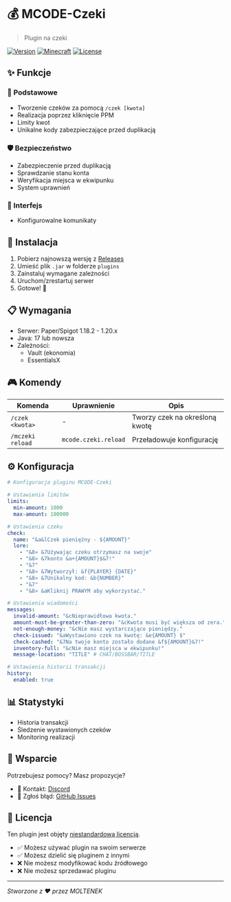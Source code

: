 # 💰 MCODE-Czeki

> Plugin na czeki

[![Version](https://img.shields.io/badge/version-1.0.0-blue.svg)](https://github.com/MOLTENEK/MCODE-Czeki-Releases/releases)
[![Minecraft](https://img.shields.io/badge/minecraft-1.18.2--1.20.x-green.svg)](https://www.minecraft.net/)
[![License](https://img.shields.io/badge/license-Custom-red.svg)](LICENSE)

## ✨ Funkcje

### 🎯 Podstawowe
- Tworzenie czeków za pomocą `/czek [kwota]`
- Realizacja poprzez kliknięcie PPM
- Limity kwot
- Unikalne kody zabezpieczające przed duplikacją

### 🛡️ Bezpieczeństwo
- Zabezpieczenie przed duplikacją
- Sprawdzanie stanu konta
- Weryfikacja miejsca w ekwipunku
- System uprawnień

### 📱 Interfejs
- Konfigurowalne komunikaty

## 🚀 Instalacja

1. Pobierz najnowszą wersję z [Releases](../../releases)
2. Umieść plik `.jar` w folderze `plugins`
3. Zainstaluj wymagane zależności
4. Uruchom/zrestartuj serwer
5. Gotowe! 🎉

## 📋 Wymagania

- Serwer: Paper/Spigot 1.18.2 - 1.20.x
- Java: 17 lub nowsza
- Zależności:
  - Vault (ekonomia)
  - EssentialsX

## 🎮 Komendy

| Komenda | Uprawnienie | Opis |
|---------|-------------|------|
| `/czek <kwota>` | - | Tworzy czek na określoną kwotę |
| `/mczeki reload` | `mcode.czeki.reload` | Przeładowuje konfigurację |

## ⚙️ Konfiguracja

```yaml
# Konfiguracja pluginu MCODE-Czeki

# Ustawienia limitów
limits:
  min-amount: 1000
  max-amount: 100000

# Ustawienia czeku
check:
  name: "&a&lCzek pieniężny - ${AMOUNT}"
  lore:
    - "&8» &7Używając czeku otrzymasz na swoje"
    - "&8» &7konto &a+{AMOUNT}$&7!"
    - "&7"
    - "&8» &7Wytworzył: &f{PLAYER} {DATE}"
    - "&8» &7Unikalny kod: &b{NUMBER}"
    - "&7"
    - "&8» &aKliknij PRAWYM aby wykorzystać."

# Ustawienia wiadomości
messages:
  invalid-amount: "&cNieprawidłowa kwota."
  amount-must-be-greater-than-zero: "&cKwota musi być większa od zera."
  not-enough-money: "&cNie masz wystarczająco pieniędzy."
  check-issued: "&aWystawiono czek na kwotę: &e{AMOUNT} $"
  check-cashed: "&7Na twoje konto zostało dodane &f${AMOUNT}&7!"
  inventory-full: "&cNie masz miejsca w ekwipunku!"
  message-location: "TITLE" # CHAT/BOSSBAR/TITLE

# Ustawienia historii transakcji
history:
  enabled: true

```

## 📊 Statystyki

- Historia transakcji
- Śledzenie wystawionych czeków
- Monitoring realizacji

## 🤝 Wsparcie

Potrzebujesz pomocy? Masz propozycje?
- 📧 Kontakt: [Discord](https://discord.gg/twojserwer)
- 🐛 Zgłoś błąd: [GitHub Issues](../../issues)

## 📜 Licencja

Ten plugin jest objęty [niestandardową licencją](LICENSE).
- ✅ Możesz używać plugin na swoim serwerze
- ✅ Możesz dzielić się pluginem z innymi
- ❌ Nie możesz modyfikować kodu źródłowego
- ❌ Nie możesz sprzedawać pluginu

---
*Stworzone z ❤️ przez MOLTENEK*
